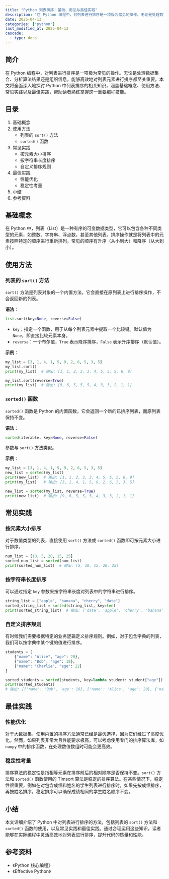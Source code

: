 ```yaml
---
title: "Python 列表排序：基础、用法与最佳实践"
description: "在 Python 编程中，对列表进行排序是一项极为常见的操作。无论是处理数据集合、分析算法结果还是组织信息，能够高效地对列表元素进行排序都至关重要。本文将全面深入地探讨 Python 中列表排序的相关知识，涵盖基础概念、使用方法、常见实践以及最佳实践，帮助读者熟练掌握这一重要编程技能。"
date: 2025-04-13
categories: ["python"]
last_modified_at: 2025-04-13
cascade:
  - type: docs
---
```



## 简介
在 Python 编程中，对列表进行排序是一项极为常见的操作。无论是处理数据集合、分析算法结果还是组织信息，能够高效地对列表元素进行排序都至关重要。本文将全面深入地探讨 Python 中列表排序的相关知识，涵盖基础概念、使用方法、常见实践以及最佳实践，帮助读者熟练掌握这一重要编程技能。

<!-- more -->
## 目录
1. 基础概念
2. 使用方法
    - 列表的 `sort()` 方法
    - `sorted()` 函数
3. 常见实践
    - 按元素大小排序
    - 按字符串长度排序
    - 自定义排序规则
4. 最佳实践
    - 性能优化
    - 稳定性考量
5. 小结
6. 参考资料

## 基础概念
在 Python 中，列表（List）是一种有序的可变数据类型，它可以包含各种不同类型的元素，如整数、字符串、浮点数，甚至其他列表。排序操作就是将列表中的元素按照特定的顺序进行重新排列，常见的顺序有升序（从小到大）和降序（从大到小）。

## 使用方法

### 列表的 `sort()` 方法
`sort()` 方法是列表对象的一个内置方法，它会直接在原列表上进行排序操作，不会返回新的列表。

**语法**：
```python
list.sort(key=None, reverse=False)
```
- `key`：指定一个函数，用于从每个列表元素中提取一个比较键。默认值为 `None`，即直接比较元素本身。
- `reverse`：一个布尔值，`True` 表示降序排序，`False` 表示升序排序（默认值）。

**示例**：
```python
my_list = [3, 1, 4, 1, 5, 9, 2, 6, 5, 3, 5]
my_list.sort()
print(my_list)  # 输出: [1, 1, 2, 3, 3, 4, 5, 5, 5, 6, 9]

my_list.sort(reverse=True)
print(my_list)  # 输出: [9, 6, 5, 5, 5, 4, 3, 3, 2, 1, 1]
```

### `sorted()` 函数
`sorted()` 函数是 Python 的内置函数，它会返回一个新的已排序列表，而原列表保持不变。

**语法**：
```python
sorted(iterable, key=None, reverse=False)
```
参数与 `sort()` 方法类似。

**示例**：
```python
my_list = [3, 1, 4, 1, 5, 9, 2, 6, 5, 3, 5]
new_list = sorted(my_list)
print(new_list)  # 输出: [1, 1, 2, 3, 3, 4, 5, 5, 5, 6, 9]
print(my_list)   # 输出: [3, 1, 4, 1, 5, 9, 2, 6, 5, 3, 5]

new_list = sorted(my_list, reverse=True)
print(new_list)  # 输出: [9, 6, 5, 5, 5, 4, 3, 3, 2, 1, 1]
```

## 常见实践

### 按元素大小排序
对于数值类型的列表，直接使用 `sort()` 方法或 `sorted()` 函数即可按元素大小进行排序。
```python
num_list = [10, 5, 20, 15, 25]
sorted_num_list = sorted(num_list)
print(sorted_num_list)  # 输出: [5, 10, 15, 20, 25]
```

### 按字符串长度排序
可以通过指定 `key` 参数来按字符串长度对列表中的字符串进行排序。
```python
string_list = ["apple", "banana", "cherry", "date"]
sorted_string_list = sorted(string_list, key=len)
print(sorted_string_list)  # 输出: ['date', 'apple', 'cherry', 'banana']
```

### 自定义排序规则
有时候我们需要根据特定的业务逻辑定义排序规则。例如，对于包含字典的列表，我们可以按字典中某个键的值进行排序。
```python
students = [
    {"name": "Alice", "age": 20},
    {"name": "Bob", "age": 18},
    {"name": "Charlie", "age": 22}
]

sorted_students = sorted(students, key=lambda student: student["age"])
print(sorted_students) 
# 输出: [{'name': 'Bob', 'age': 18}, {'name': 'Alice', 'age': 20}, {'name': 'Charlie', 'age': 22}]
```

## 最佳实践

### 性能优化
对于大数据集，使用内置的排序方法通常已经是最优选择，因为它们经过了高度优化。然而，如果列表非常大且性能要求极高，可以考虑使用专门的排序算法库，如 `numpy` 中的排序函数，在处理数值数组时可能会更高效。

### 稳定性考量
排序算法的稳定性是指相等元素在排序前后的相对顺序是否保持不变。`sort()` 方法和 `sorted()` 函数使用的 Timsort 算法是稳定的排序算法。在某些情况下，稳定性很重要，例如在对包含成绩和姓名的学生列表进行排序时，如果先按成绩排序，再按姓名排序，稳定排序可以确保成绩相同的学生姓名顺序不变。

## 小结
本文详细介绍了 Python 中对列表进行排序的方法，包括列表的 `sort()` 方法和 `sorted()` 函数的使用，以及常见实践和最佳实践。通过合理运用这些知识，读者能够在实际编程中灵活高效地对列表进行排序，提升代码的质量和性能。

## 参考资料
- 《Python 核心编程》
- 《Effective Python》 